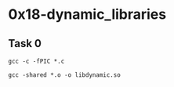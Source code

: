 # 0x18-dynamic_libraries

## Task 0
~~~
gcc -c -fPIC *.c
~~~

~~~
gcc -shared *.o -o libdynamic.so
~~~
